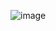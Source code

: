![image](https://github.com/VisawaPRO/03376836-OOP-2566-Lab-03/assets/144195555/de28ae9f-007e-4e14-bb81-356493616ff7)
